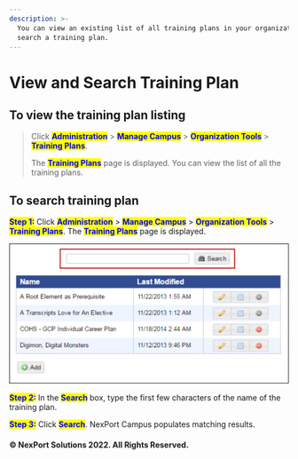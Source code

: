 ```yaml
---
description: >-
  You can view an existing list of all training plans in your organization and
  search a training plan.
---
```


# View and Search Training Plan

## **To view the training plan listing**

> Click <mark style="color:blue;">**Administration**</mark> > <mark style="color:blue;">**Manage Campus**</mark> > <mark style="color:blue;">**Organization Tools**</mark> > <mark style="color:blue;">**Training Plans**</mark>.
>
> The <mark style="color:blue;">**Training Plans**</mark> page is displayed. You can view the list of all the training plans.

## **To search training plan**

<mark style="color:blue;">**Step 1:**</mark>  Click <mark style="color:blue;">**Administration**</mark> > <mark style="color:blue;">**Manage Campus**</mark> > <mark style="color:blue;">**Organization Tools**</mark> > <mark style="color:blue;">**Training Plans**</mark>.  The <mark style="color:blue;">**Training Plans**</mark> page is displayed.

![](/.gitbook/assets/TrainingPlans_Search_550x275.png)

<mark style="color:blue;">**Step 2:**</mark>  In the <mark style="color:blue;">**Search**</mark> box, type the first few characters of the name of the training plan.

<mark style="color:blue;">**Step 3:**</mark>  Click <mark style="color:blue;">**Search**</mark>.  NexPort Campus populates matching results.

#### © NexPort Solutions 2022. All Rights Reserved.
